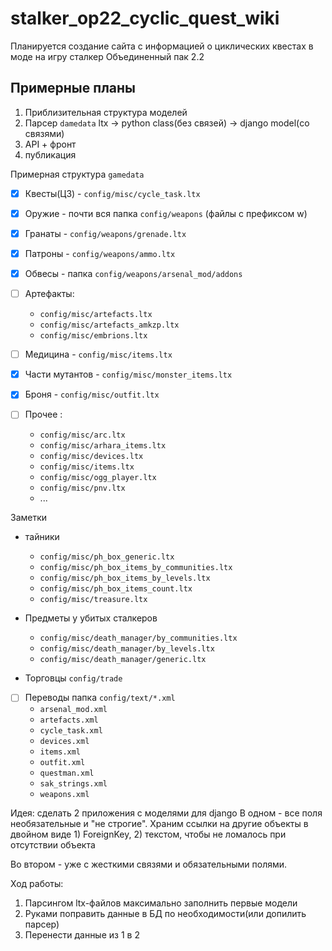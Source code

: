 # stalker_op22_cyclic_quest_wiki
Планируется создание сайта с информацией о циклических квестах в моде на игру сталкер Объединенный пак 2.2


## Примерные планы

1. Приблизительная структура моделей
2. Парсер `damedata` ltx -> python class(без связей) -> django model(со связями)
3. API + фронт
4. публикация


Примерная структура `gamedata`

* [x] Квесты(ЦЗ) - `config/misc/cycle_task.ltx`
* [x] Оружие - почти вся папка `config/weapons` (файлы с префиксом w)
* [x] Гранаты - `config/weapons/grenade.ltx`
* [x] Патроны -  `config/weapons/ammo.ltx`
* [x] Обвесы - папка `config/weapons/arsenal_mod/addons`
* [ ] Артефакты:
   * `config/misc/artefacts.ltx`
   * `config/misc/artefacts_amkzp.ltx`
   * `config/misc/embrions.ltx`
  
* [ ] Медицина - `config/misc/items.ltx`
* [x] Части мутантов - `config/misc/monster_items.ltx`
* [x] Броня - `config/misc/outfit.ltx`
* [ ] Прочее :
   * `config/misc/arc.ltx`
   * `config/misc/arhara_items.ltx`
   * `config/misc/devices.ltx`
   * `config/misc/items.ltx`
   * `config/misc/ogg_player.ltx`
   * `config/misc/pnv.ltx`
   * ...


Заметки
* тайники 
   * `config/misc/ph_box_generic.ltx`
   * `config/misc/ph_box_items_by_communities.ltx`
   * `config/misc/ph_box_items_by_levels.ltx`
   * `config/misc/ph_box_items_count.ltx`
   * `config/misc/treasure.ltx`

* Предметы у убитых сталкеров
   *  `config/misc/death_manager/by_communities.ltx`
   *  `config/misc/death_manager/by_levels.ltx`
   * `config/misc/death_manager/generic.ltx`

* Торговцы `config/trade`

* [ ] Переводы папка `config/text/*.xml`
   * `arsenal_mod.xml`
   * `artefacts.xml`
   * `cycle_task.xml`
   * `devices.xml`
   * `items.xml`
   * `outfit.xml`
   * `questman.xml`
   * `sak_strings.xml`
   * `weapons.xml`







Идея: сделать 2 приложения с моделями для django
В одном - все поля необязательные и "не строгие".
Храним ссылки на другие объекты в двойном виде 1) ForeignKey, 2) текстом, чтобы не ломалось при отсутствии объекта

Во втором - уже с жесткими связями и обязательными полями. 

Ход работы: 
1. Парсингом ltx-файлов максимально заполнить первые модели
2. Руками поправить данные в БД по необходимости(или допилить парсер)
3. Перенести данные из 1 в 2